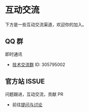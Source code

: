 # 互动交流

下方是一些互动交流渠道，欢迎你的加入。

## QQ 群

即时通讯

- [技术交流群](https://qm.qq.com/cgi-bin/qm/qr?k=JdZJTPzOEsDo3gCR1ENENRXqWPmM-67l&jump_from=webapi&authKey=5EZ6xwqKptmf3U3QMT/IkclubXceZt2JWqkiQbfwXiELv2d4roHTMX32MmBWoi4q) ID: 305795002

## 官方站 ISSUE

问题跟进，互动交流，贡献 PR

- 前往[提问与讨论](https://gitee.com/github-mouyong/plugins-world/issues)
